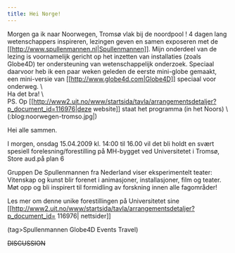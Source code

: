 ```yaml
---
title: Hei Norge!
---
```

Morgen ga ik naar Noorwegen, Tromsø vlak bij de noordpool ! 4 dagen lang wetenschappers inspireren, lezingen geven en  samen exposeren met de [[http://www.spullenmannen.nl|Spullenmannen]]. Mijn onderdeel van de lezing is voornamelijk gericht op het inzetten van installaties (zoals Globe4D) ter ondersteuning van  wetenschappelijk onderzoek. Speciaal daarvoor heb ik een paar weken geleden de eerste mini-globe gemaakt, een mini-versie van [[http://www.globe4d.com|Globe4D]] speciaal voor onderweg.
\  
Ha det bra!
\  
PS.  Op [[http://www2.uit.no/www/startsida/tavla/arrangementsdetaljer?p_document_id=116976|deze website]]  staat het programma (in het Noors)
\  
(:blog:noorwegen-tromso.jpg|)

Hei alle sammen.

I morgen, onsdag 15.04.2009 kl. 14:00 til 16.00
vil det bli holdt en svært spesiell forelesning/forestilling på MH-bygget
ved Universitetet i Tromsø, Store aud.på plan 6

Gruppen De Spullenmannen fra Nederland viser eksperimentelt teater:
Vitenskap og kunst blir forenet i animasjoner, installasjoner, film og
teater. Møt opp og bli inspirert til formidling av forskning innen alle
fagområder!

Les mer om denne unike forestillingen på Universitetet sine [[http://www2.uit.no/www/startsida/tavla/arrangementsdetaljer?p_document_id=
116976| nettsider]]


(tag>Spullenmannen Globe4D Events Travel)


~~DISCUSSION~~
